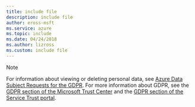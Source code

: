 ```yaml
---
title: include file
description: include file
author: eross-msft
ms.service: azure
ms.topic: include
ms.date: 04/24/2018
ms.author: lizross
ms.custom: include file
---
```


> [!NOTE]
> For information about viewing or deleting personal data, see [Azure Data Subject Requests for the GDPR](/microsoft-365/compliance/gdpr-dsr-azure). For more information about GDPR, see the [GDPR section of the Microsoft Trust Center](https://www.microsoft.com/trust-center/privacy/gdpr-overview) and the [GDPR section of the Service Trust portal](https://servicetrust.microsoft.com/ViewPage/GDPRGetStarted).
